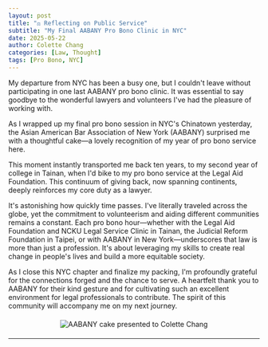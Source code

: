 ```yaml
---
layout: post
title: "⚖️ Reflecting on Public Service"
subtitle: "My Final AABANY Pro Bono Clinic in NYC"
date: 2025-05-22
author: Colette Chang
categories: [Law, Thought]
tags: [Pro Bono, NYC]
---
```


My departure from NYC has been a busy one, but I couldn't leave without participating in one last AABANY pro bono clinic. It was essential to say goodbye to the wonderful lawyers and volunteers I've had the pleasure of working with.

As I wrapped up my final pro bono session in NYC's Chinatown yesterday, the Asian American Bar Association of New York (AABANY) surprised me with a thoughtful cake—a lovely recognition of my year of pro bono service here.

This moment instantly transported me back ten years, to my second year of college in Tainan, when I'd bike to my pro bono service at the Legal Aid Foundation. This continuum of giving back, now spanning continents, deeply reinforces my core duty as a lawyer.

It's astonishing how quickly time passes. I've literally traveled across the globe, yet the commitment to volunteerism and aiding different communities remains a constant. Each pro bono hour—whether with the Legal Aid Foundation and NCKU Legal Service Clinic in Tainan, the Judicial Reform Foundation in Taipei, or with AABANY in New York—underscores that law is more than just a profession. It's about leveraging my skills to create real change in people's lives and build a more equitable society.

As I close this NYC chapter and finalize my packing, I'm profoundly grateful for the connections forged and the chance to serve. A heartfelt thank you to AABANY for their kind gesture and for cultivating such an excellent environment for legal professionals to contribute. The spirit of this community will accompany me on my next journey.

<div style="text-align: center; margin: 20px 0;">
  <img src="{{ site.baseurl }}/assets/blog-images/AABANY.jpg" alt="AABANY cake presented to Colette Chang" style="max-width: 100%; height: auto;">
</div>

--- 